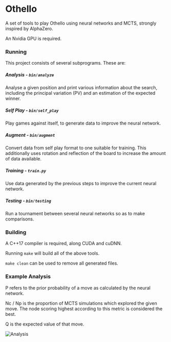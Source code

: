 # Othello

A set of tools to play Othello using neural networks and MCTS, strongly inspired by AlphaZero.

An Nvidia GPU is required.

### Running

This project consists of several subprograms. These are:

##### Analysis - `bin/analyze`
Analyse a given position and print various information about the search, including the principal variation (PV) and an estimation of the expected winner.

##### Self Play - `bin/self_play`
Play games against itself, to generate data to improve the neural network.

##### Augment - `bin/augment`
Convert data from self play format to one suitable for training. This additionally uses rotation and reflection of the board to increase the amount of data available.

##### Training - `train.py`
Use data generated by the previous steps to improve the current neural network.

##### Testing - `bin/testing`
Run a tournament between several neural networks so as to make comparisons.

### Building

A C++17 compiler is required, along CUDA and cuDNN.

Running `make` will build all of the above tools.

`make clean` can be used to remove all generated files.

### Example Analysis

P refers to the prior probability of a move as calculated by the neural network.

Nc / Np is the proportion of MCTS simulations which explored the given move. The node scoring highest according to this metric is considered the best.

Q is the expected value of that move.

![Analysis](https://maf27.host.cs.st-andrews.ac.uk/Othello/ExampleAnalysis.png)
